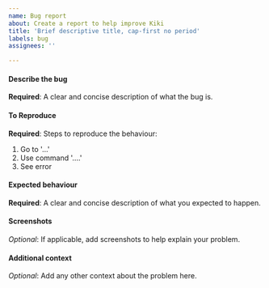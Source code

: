 ```yaml
---
name: Bug report
about: Create a report to help improve Kiki
title: 'Brief descriptive title, cap-first no period'
labels: bug
assignees: ''

---
```


#### Describe the bug

**Required**: A clear and concise description of what the bug is.

#### To Reproduce

**Required**: Steps to reproduce the behaviour:
1. Go to '...'
2. Use command '....'
4. See error

#### Expected behaviour

**Required**: A clear and concise description of what you expected to happen.

#### Screenshots

*Optional*: If applicable, add screenshots to help explain your problem.

#### Additional context

*Optional*: Add any other context about the problem here.
